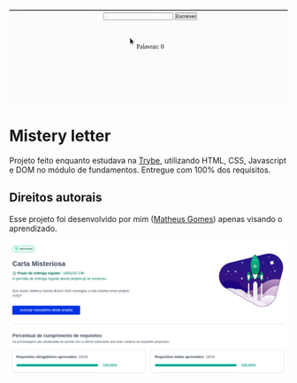 ![Mistery letter](ml.gif)

# Mistery letter
Projeto feito enquanto estudava na [Trybe](https://www.betrybe.com/), utilizando HTML, CSS, Javascript e DOM no módulo de fundamentos. Entregue com 100% dos requisitos.

## Direitos autorais

Esse projeto foi desenvolvido por mim ([Matheus Gomes](https://www.linkedin.com/in/matheusgb/)) apenas visando o aprendizado.

![100%](images/100.png)
